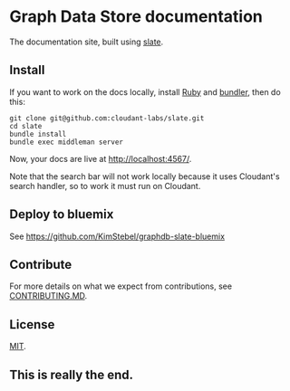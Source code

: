 # Graph Data Store documentation

The documentation site, built using [slate](https://github.com/cloudant-labs/slate).

## Install

If you want to work on the docs locally, install [Ruby](https://www.ruby-lang.org/en/) and [bundler](http://bundler.io/), then do this:

    git clone git@github.com:cloudant-labs/slate.git
    cd slate
    bundle install
    bundle exec middleman server

Now, your docs are live at <http://localhost:4567/>.

Note that the search bar will not work locally because it uses Cloudant's search handler, so to work it must run on Cloudant.

## Deploy to bluemix

See https://github.com/KimStebel/graphdb-slate-bluemix

## Contribute

For more details on what we expect from contributions, see [CONTRIBUTING.MD](https://github.com/cloudant-labs/slate/blob/master/CONTRIBUTING.md).

## License

[MIT](http://opensource.org/licenses/MIT).

## This is really the end.
